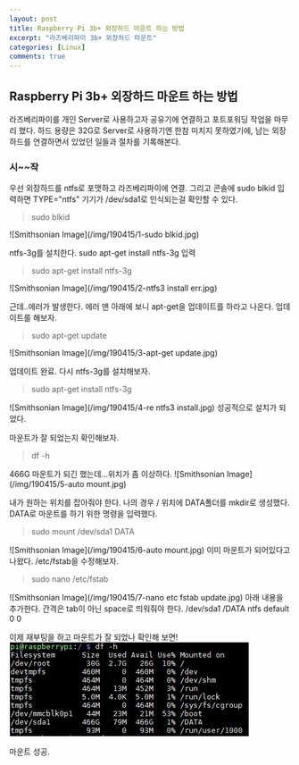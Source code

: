 ```yaml
---
layout: post
title: Raspberry Pi 3b+ 외장하드 마운트 하는 방법
excerpt: "라즈베리파이 3b+ 외장하드 마운트"
categories: [Linux]
comments: true
---
```


## Raspberry Pi 3b+ 외장하드 마운트 하는 방법

라즈베리파이를 개인 Server로 사용하고자 공유기에 연결하고 포트포워딩 작업을 마무리 했다.
하드 용량은 32G로 Server로 사용하기엔 한참 미치지 못하였기에,
남는 외장하드를 연결하면서 있었던 일들과 절차를 기록해본다.

### 시~~작

우선 외장하드를 ntfs로 포맷하고 라즈베리파이에 연결.
그리고 콘솔에 sudo blkid 입력하면
TYPE="ntfs" 기기가 /dev/sda1로 인식되는걸 확인할 수 있다.
> sudo blkid 

![Smithsonian Image](/img/190415/1-sudo blkid.jpg)

ntfs-3g를 설치한다. 
sudo apt-get install ntfs-3g 입력
> sudo apt-get install ntfs-3g 

![Smithsonian Image](/img/190415/2-ntfs3 install err.jpg)

근데..에러가 발생한다.
에러 맨 아래에 보니 apt-get을 업데이트를 하라고 나온다.
업데이트를 해보자.
> sudo apt-get update 

![Smithsonian Image](/img/190415/3-apt-get update.jpg)

업데이트 완료.
다시 ntfs-3g를 설치해보자.
> sudo apt-get install ntfs-3g

![Smithsonian Image](/img/190415/4-re ntfs3 install.jpg)
성공적으로 설치가 되었다. 


마운트가 잘 되었는지 확인해보자.
> df -h

466G 마운트가 되긴 했는데...위치가 좀 이상하다.
![Smithsonian Image](/img/190415/5-auto mount.jpg)

내가 원하는 위치를 잡아줘야 한다.
나의 경우 / 위치에 DATA폴더를 mkdir로 생성했다.
DATA로 마운트를 하기 위한 명령을 입력했다.
> sudo mount /dev/sda1 DATA

![Smithsonian Image](/img/190415/6-auto mount.jpg)
이미 마운트가 되어있다고 나왔다.
/etc/fstab을 수정해보자.

> sudo nano /etc/fstab

![Smithsonian Image](/img/190415/7-nano etc fstab update.jpg)
아래 내용을 추가한다. 간격은 tab이 아닌 space로 띄워줘야 한다.
/dev/sda1     /DATA     ntfs      default     0      0

이제 재부팅을 하고 마운트가 잘 되었나 확인해 보면!
![Smithsonian Image](/img/190415/8-success.jpg)

마운트 성공.




